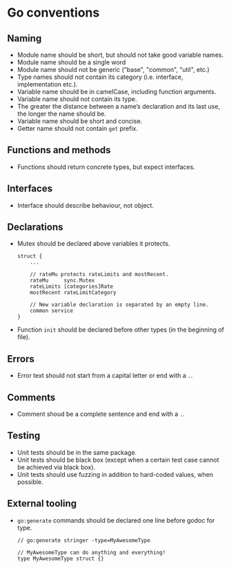 # Go conventions

## Naming
* Module name should be short, but should not take good variable names.
* Module name should be a single word
* Module name should not be generic ("base", "common", "util", etc.)
* Type names should not contain its category (i.e. interface, implementation etc.).
* Variable name should be in camelCase, including function arguments.
* Variable name should not contain its type.
* The greater the distance between a name’s declaration and its last use, the longer the name should be.
* Variable name should be short and concise.
* Getter name should not contain `get` prefix.

## Functions and methods
* Functions should return concrete types, but expect interfaces.

## Interfaces
* Interface should describe behaviour, not object.

## Declarations
* Mutex should be declared above variables it protects.
	```
	struct {
		...

		// rateMu protects rateLimits and mostRecent.
		rateMu     sync.Mutex
		rateLimits [categories]Rate
		mostRecent rateLimitCategory

		// New variable declaration is separated by an empty line.
		common service
	}
	```
* Function `init` should be declared before other types (in the beginning of file).

## Errors
* Error text should not start from a capital letter or end with a `.`.

## Comments
* Comment shoud be a complete sentence and end with a `.`.

## Testing
* Unit tests should be in the same package.
* Unit tests should be black box (except when a certain test case cannot be achieved via black box).
* Unit tests should use fuzzing in addition to hard-coded values, when possible.

## External tooling
* `go:generate` commands should be declared one line before godoc for type.
	```
	// go:generate stringer -type=MyAwesomeType
        
	// MyAwesomeType can do anything and everything!
	type MyAwesomeType struct {}
	```
